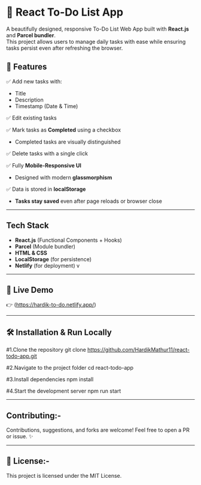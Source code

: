 # 📝 React To-Do List App

A beautifully designed, responsive To-Do List Web App built with **React.js** and **Parcel bundler**.  
This project allows users to manage daily tasks with ease while ensuring tasks persist even after refreshing the browser.

## 🚀 Features

✅ Add new tasks with:
- Title  
- Description  
- Timestamp (Date & Time)

✅ Edit existing tasks

✅ Mark tasks as **Completed** using a checkbox  
- Completed tasks are visually distinguished

✅ Delete tasks with a single click

✅ Fully **Mobile-Responsive UI**  
- Designed with modern **glassmorphism**

✅ Data is stored in **localStorage**  
- **Tasks stay saved** even after page reloads or browser close

---

##  Tech Stack

- **React.js** (Functional Components + Hooks)
- **Parcel** (Module bundler)
- **HTML & CSS**
- **LocalStorage** (for persistence)
- **Netlify** (for deployment)
v
---


## 🔗 Live Demo

👉 (https://hardik-to-do.netlify.app/)

---
## 🛠 Installation & Run Locally

#1.Clone the repository
 git clone https://github.com/HardikMathur11/react-todo-app.git
 
#2.Navigate to the project folder
cd react-todo-app

#3.Install dependencies
 npm install

#4.Start the development server
 npm run start

---
## Contributing:-
Contributions, suggestions, and forks are welcome!
Feel free to open a PR or issue. ✨

---

## 📄 License:-
This project is licensed under the MIT License.
